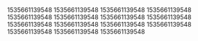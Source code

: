 1535661139548
1535661139548
1535661139548
1535661139548
1535661139548
1535661139548
1535661139548
1535661139548
1535661139548
1535661139548
1535661139548
1535661139548
1535661139548
1535661139548
1535661139548